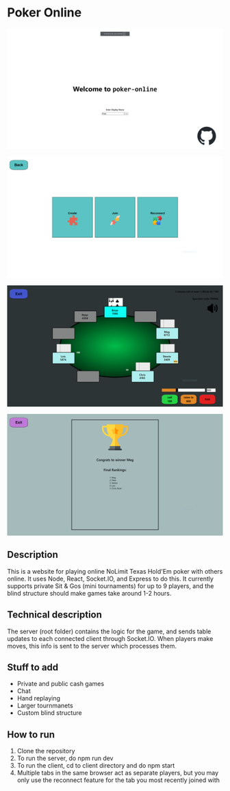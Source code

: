 # Poker Online
![](https://github.com/caJoey/Poker_Online/blob/main/client/src/Images/HomePage.PNG)

![](https://github.com/caJoey/Poker_Online/blob/main/client/src/Images/JoinPage.PNG)

![](https://github.com/caJoey/Poker_Online/blob/main/client/src/Images/Table.PNG)

![](https://github.com/caJoey/Poker_Online/blob/main/client/src/Images/EndScreen.PNG)

## Description
This is a website for playing online NoLimit Texas Hold'Em poker with others online. It uses Node, React, Socket.IO, and Express to do this. It currently supports private Sit & Gos (mini tournaments) for up to 9 players, and the blind structure should make games take around 1-2 hours.

## Technical description
The server (root folder) contains the logic for the game, and sends table updates to each connected client through Socket.IO. When players make moves, this info is sent to the server which processes them.

## Stuff to add
 * Private and public cash games
 * Chat
 * Hand replaying
 * Larger tournmanets
 * Custom blind structure

## How to run
1. Clone the repository
2. To run the server, do npm run dev
3. To run the client, cd to client directory and do npm start
4. Multiple tabs in the same browser act as separate players, but you may only use the reconnect feature for the tab you most recently joined with
